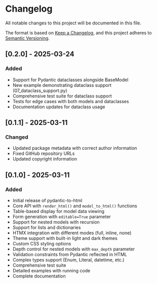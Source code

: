 # Changelog

All notable changes to this project will be documented in this file.

The format is based on [Keep a Changelog](https://keepachangelog.com/en/1.0.0/),
and this project adheres to [Semantic Versioning](https://semver.org/spec/v2.0.0.html).

## [0.2.0] - 2025-03-24

### Added
- Support for Pydantic dataclasses alongside BaseModel
- New example demonstrating dataclass support (07_dataclass_support.py)
- Comprehensive test suite for dataclass support
- Tests for edge cases with both models and dataclasses
- Documentation updates for dataclass usage

## [0.1.1] - 2025-03-11

### Changed
- Updated package metadata with correct author information
- Fixed GitHub repository URLs
- Updated copyright information

## [0.1.0] - 2025-03-11

### Added
- Initial release of pydantic-to-html
- Core API with `render_html()` and `model_to_html()` functions
- Table-based display for model data viewing
- Form generation with `editable=True` parameter
- Support for nested models with recursion
- Support for lists and dictionaries
- HTMX integration with different modes (full, inline, none)
- Theme support with built-in light and dark themes
- Custom CSS styling options
- Depth control for nested models with `max_depth` parameter
- Validation constraints from Pydantic reflected in HTML
- Complex types support (Enum, Literal, datetime, etc.)
- Comprehensive test suite
- Detailed examples with running code
- Complete documentation